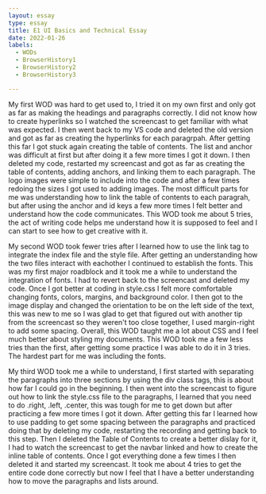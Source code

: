 ```yaml
---
layout: essay
type: essay
title: E1 UI Basics and Technical Essay
date: 2022-01-26
labels:
  - WODs
  - BrowserHistory1
  - BrowserHistory2
  - BrowserHistory3

---
```


My first WOD was hard to get used to, I tried it on my own first and only got as far as making the headings and paragraphs correctly. I did not know how to create hyperlinks so I watched the screencast to get familiar with what was expected. I then went back to my VS code and deleted the old version and got as far as creating the hyperlinks for each paragrpah. After getting this far I got stuck again creating the table of contents. The list and anchor was difficult at first but after doing it a few more times I got it down. I then deleted my code, restarted my screencast and got as far as creating the table of contents, adding anchors, and linking them to each paragraph. The logo images were simple to include into the code and after a few times redoing the sizes I got used to adding images. The most difficult parts for me was understanding how to link the table of contents to each paragrah, but after using the anchor and id keys a few more times I felt better and understand how the code communicates. This WOD took me about 5 tries, the act of writing code helps me understand how it is supposed to feel and I can start to see how to get creative with it.

My second WOD took fewer tries after I learned how to use the link tag to integrate the index file and the style file. After getting an understanding how the two files interact with eachother I continued to establish the fonts. This was my first major roadblock and it took me a while to understand the integration of fonts. I had to revert back to the screencast and deleted my code. Once I got better at coding in style.css I felt more comfortable changing fonts, colors, margins, and background color. I then got to the image display and changed the orientation to be on the left side of the text, this was new to me so I was glad to get that figured out with another tip from the screencast so they weren't too close together, I used margin-right to add some spacing. Overall, this WOD taught me a lot about CSS and I feel much better about styling my documents. This WOD took me a few less tries than the first, after getting some practice I was able to do it in 3 tries. The hardest part for me was including the fonts.

My third WOD took me a while to understand, I first started with separating the paragraphs into three sections by using the div class tags, this is about how far I could go in the beginning. I then went into the screencast to figure out how to link the style.css file to the paragraphs, I learned that you need to do .right, .left, .center, this was tough for me to get down but after practicing a few more times I got it down. After getting this far I learned how to use padding to get some spacing between the paragraphs and practiced doing that by deleting my code, restarting the recording and getting back to this step. Then I deleted the Table of Contents to create a better dislay for it, I had to watch the screencast to get the navbar linked and how to create the inline table of contents. Once I got everything done a few times I then deleted it and started my screencast. It took me about 4 tries to get the entire code done correctly but now I feel that I have a better understanding how to move the paragraphs and lists around.

